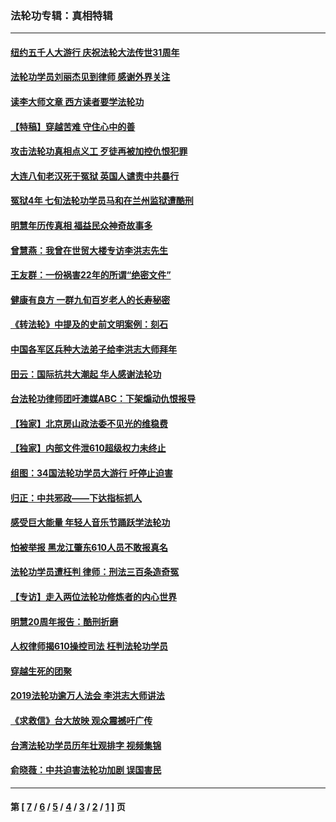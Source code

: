 ### 法轮功专辑：真相特辑
---
#### [纽约五千人大游行 庆祝法轮大法传世31周年](../../pages/nf4389/n13995110.md?06010430) 
#### [法轮功学员刘丽杰见到律师 感谢外界关注](../../pages/nf4389/n13927012.md?06010430) 
#### [读李大师文章 西方读者要学法轮功](../../pages/nf4389/n13925142.md?06010430) 
#### [【特稿】穿越苦难 守住心中的善](../../pages/nf4389/n13784979.md?06010430) 
#### [攻击法轮功真相点义工 歹徒再被加控仇恨犯罪](../../pages/nf4389/n13601019.md?06010430) 
#### [大连八旬老汉死于冤狱 英国人谴责中共暴行](../../pages/nf4389/n13480118.md?06010430) 
#### [冤狱4年 七旬法轮功学员马和在兰州监狱遭酷刑](../../pages/nf4389/n13304688.md?06010430) 
#### [明慧年历传真相 福益民众神奇故事多](../../pages/nf4389/n13294545.md?06010430) 
#### [曾慧燕：我曾在世贸大楼专访李洪志先生](../../pages/nf4389/n12898729.md?06010430) 
#### [王友群：一份祸害22年的所谓“绝密文件”](../../pages/nf4389/n12871750.md?06010430) 
#### [健康有良方 一群九旬百岁老人的长寿秘密](../../pages/nf4389/n12847475.md?06010430) 
#### [《转法轮》中提及的史前文明案例：刻石](../../pages/nf4389/n12758577.md?06010430) 
#### [中国各军区兵种大法弟子给李洪志大师拜年](../../pages/nf4389/n12750047.md?06010430) 
#### [田云：国际抗共大潮起 华人感谢法轮功](../../pages/nf4389/n12357708.md?06010430) 
#### [台法轮功律师团吁澳媒ABC：下架煽动仇恨报导](../../pages/nf4389/n12279917.md?06010430) 
#### [【独家】北京房山政法委不见光的维稳费](../../pages/nf4389/n12031979.md?06010430) 
#### [【独家】内部文件泄610超级权力未终止](../../pages/nf4389/n12023895.md?06010430) 
#### [组图：34国法轮功学员大游行 吁停止迫害](../../pages/nf4389/n11492658.md?06010430) 
#### [归正：中共邪政——下达指标抓人](../../pages/nf4389/n11474770.md?06010430) 
#### [感受巨大能量 年轻人音乐节踊跃学法轮功](../../pages/nf4389/n11441981.md?06010430) 
#### [怕被举报 黑龙江肇东610人员不敢报真名](../../pages/nf4389/n11436499.md?06010430) 
#### [法轮功学员遭枉判 律师：刑法三百条造奇冤](../../pages/nf4389/n11433943.md?06010430) 
#### [【专访】走入两位法轮功修炼者的内心世界](../../pages/nf4389/n11415623.md?06010430) 
#### [明慧20周年报告：酷刑折磨](../../pages/nf4389/n11387954.md?06010430) 
#### [人权律师揭610操控司法 枉判法轮功学员](../../pages/nf4389/n11313370.md?06010430) 
#### [穿越生死的团聚](../../pages/nf4389/n11258922.md?06010430) 
#### [2019法轮功逾万人法会 李洪志大师讲法](../../pages/nf4389/n11265303.md?06010430) 
#### [《求救信》台大放映 观众震撼吁广传](../../pages/nf4389/n10922251.md?06010430) 
#### [台湾法轮功学员历年壮观排字 视频集锦](../../pages/nf4389/n10878789.md?06010430) 
#### [俞晓薇：中共迫害法轮功加剧 误国害民](../../pages/nf4389/n10859260.md?06010430) 

---
#### 第 [ [7](./7.md?06010430) / [6](./6.md?06010430) / [5](./5.md?06010430) / [4](./4.md?06010430) / [3](./3.md?06010430) / [2](./2.md?06010430) / [1](./1.md?06010430) ] 页

